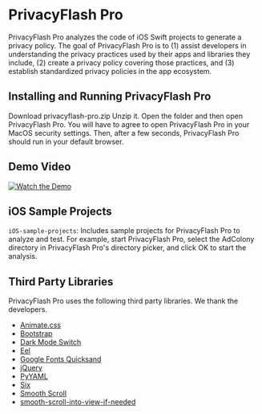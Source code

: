 # PrivacyFlash Pro

PrivacyFlash Pro analyzes the code of iOS Swift projects to generate a privacy policy. The goal of PrivacyFlash Pro is to (1) assist developers in understanding the privacy practices used by their apps and libraries they include, (2) create a privacy policy covering those practices, and (3) establish standardized privacy policies in the app ecosystem.

## Installing and Running PrivacyFlash Pro

Download privacyflash-pro.zip Unzip it. Open the folder and then open PrivacyFlash Pro. You will have to agree to open PrivacyFlash Pro in your MacOS security settings. Then, after a few seconds, PrivacyFlash Pro should run in your default browser.

## Demo Video

[![Watch the Demo](https://privacy-tech-lab.github.io/images/PrivacyFlash_Pro_Movie.png)](https://privacy-tech-lab.github.io/images/PrivacyFlash_Pro_Movie.mp4)

## iOS Sample Projects

`iOS-sample-projects`: Includes sample projects for PrivacyFlash Pro to analyze and test. For example, start PrivacyFlash Pro, select the AdColony directory in PrivacyFlash Pro's directory picker, and click OK to start the analysis.

## Third Party Libraries

PrivacyFlash Pro uses the following third party libraries. We thank the developers.

- [Animate.css](https://github.com/daneden/animate.css)
- [Bootstrap](https://getbootstrap.com)
- [Dark Mode Switch](https://github.com/coliff/dark-mode-switch)
- [Eel](https://github.com/samuelhwilliams/Eel)
- [Google Fonts Quicksand](https://fonts.google.com/specimen/Quicksand)
- [jQuery](https://github.com/jquery/jquery)
- [PyYAML](https://github.com/yaml/pyyaml)
- [Six](https://github.com/benjaminp/six)
- [Smooth Scroll](https://github.com/iamdustan/smoothscroll)
- [smooth-scroll-into-view-if-needed](https://www.npmjs.com/package/smooth-scroll-into-view-if-needed)
